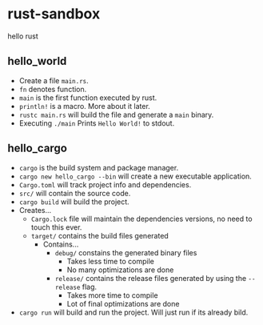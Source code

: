 # rust-sandbox
hello rust

## hello_world

* Create a file `main.rs`.
* `fn` denotes function.
* `main` is the first function executed by rust.
* `println!` is a macro. More about it later.
* `rustc main.rs` will build the file and generate a `main` binary.
* Executing `./main` Prints `Hello World!` to stdout.

## hello_cargo

* `cargo` is the build system and package manager.
* `cargo new hello_cargo --bin` will create a new executable application.
* `Cargo.toml` will track project info and dependencies.
* `src/` will contain the source code.
* `cargo build` will build the project.
* Creates...
    + `Cargo.lock` file will maintain the dependencies versions, no need to touch this ever.
    + `target/` contains the build files generated
        * Contains...
            + `debug/` constains the generated binary files
                * Takes less time to compile 
                * No many optimizations are done
            + `release/` contains the release files generated by using the `--release` flag.
                * Takes more time to compile
                * Lot of final optimizations are done
* `cargo run` will build and run the project. Will just run if its already bild.

##